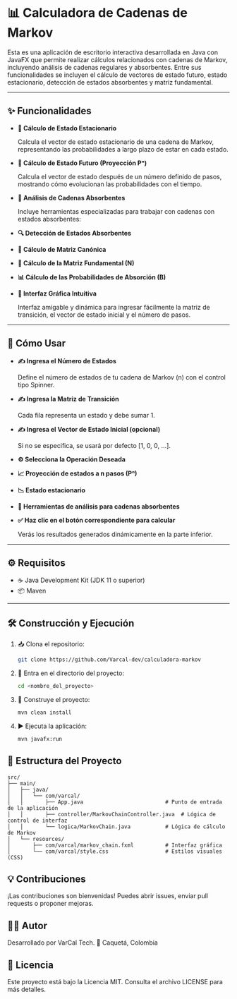 # 📊 Calculadora de Cadenas de Markov

Esta es una aplicación de escritorio interactiva desarrollada en Java con JavaFX que permite realizar cálculos relacionados con cadenas de Markov, incluyendo análisis de cadenas regulares y absorbentes. Entre sus funcionalidades se incluyen el cálculo de vectores de estado futuro, estado estacionario, detección de estados absorbentes y matriz fundamental.

---

## ✨ Funcionalidades

- **🔁 Cálculo de Estado Estacionario**

    Calcula el vector de estado estacionario de una cadena de Markov, representando las probabilidades a largo plazo de estar en cada estado.

- **🔮 Cálculo de Estado Futuro (Proyección Pⁿ)**

    Calcula el vector de estado después de un número definido de pasos, mostrando cómo evolucionan las probabilidades con el tiempo.

- **🧲 Análisis de Cadenas Absorbentes**

    Incluye herramientas especializadas para trabajar con cadenas con estados absorbentes:

- **🔍 Detección de Estados Absorbentes**

- **🧮 Cálculo de Matriz Canónica**

- **📘 Cálculo de la Matriz Fundamental (N)**

- **📊 Cálculo de las Probabilidades de Absorción (B)**

- **🎨 Interfaz Gráfica Intuitiva**

    Interfaz amigable y dinámica para ingresar fácilmente la matriz de transición, el vector de estado inicial y el número de pasos.
---

## 🧭 Cómo Usar

- **✍️ Ingresa el Número de Estados**

    Define el número de estados de tu cadena de Markov (n) con el control tipo Spinner.

- **✍️ Ingresa la Matriz de Transición**

    Cada fila representa un estado y debe sumar 1.

- **✍️ Ingresa el Vector de Estado Inicial (opcional)**

    Si no se especifica, se usará por defecto [1, 0, 0, …].

- **⚙️ Selecciona la Operación Deseada**

- **📈 Proyección de estados a n pasos (Pⁿ)**

- **📉 Estado estacionario**

- **🧲 Herramientas de análisis para cadenas absorbentes**

- **✅ Haz clic en el botón correspondiente para calcular**

    Verás los resultados generados dinámicamente en la parte inferior.
---

## ⚙️ Requisitos

- ☕ Java Development Kit (JDK 11 o superior)
- 📦 Maven

---

## 🛠️ Construcción y Ejecución

1. 📥 Clona el repositorio:
   ```bash
   git clone https://github.com/Varcal-dev/calculadora-markov

2. 📂 Entra en el directorio del proyecto:
   ```bash 
   cd <nombre_del_proyecto>
   

3. 🧱 Construye el proyecto:
    ```bash
    mvn clean install
    

4. ▶️ Ejecuta la aplicación:
    ```bash
    mvn javafx:run
    

## 📁 Estructura del Proyecto

    src/
    ├── main/
    │   ├── java/
    │   │   └── com/varcal/
    │   │       ├── App.java                          # Punto de entrada de la aplicación
    │   │       ├── controller/MarkovChainController.java  # Lógica de control de interfaz
    │   │       └── logica/MarkovChain.java           # Lógica de cálculo de Markov
    │   └── resources/
    │       ├── com/varcal/markov_chain.fxml          # Interfaz gráfica
    │       └── com/varcal/style.css                  # Estilos visuales (CSS)

## 💡 Contribuciones

   ¡Las contribuciones son bienvenidas!
    Puedes abrir issues, enviar pull requests o proponer mejoras.

## 🧑‍💻 Autor

   Desarrollado por VarCal Tech.
    📍 Caquetá, Colombia

## 📄 Licencia

   Este proyecto está bajo la Licencia MIT.
    Consulta el archivo LICENSE para más detalles.
